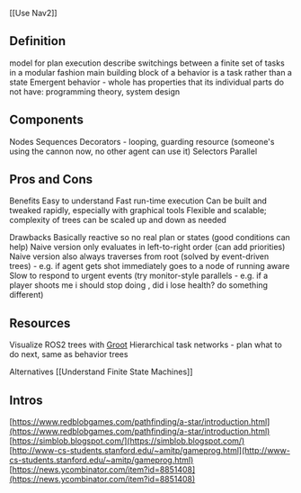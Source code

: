 [[Use Nav2]]

## Definition
model for plan execution
describe switchings between a finite set of tasks in a modular fashion
main building block of a behavior is a task rather than a state
Emergent behavior - whole has properties that its individual parts do not have: programming theory, system design

## Components
Nodes
Sequences
Decorators - looping, guarding resource (someone's using the cannon now, no other agent can use it)
Selectors
Parallel

## Pros and Cons
Benefits
Easy to understand
Fast run-time execution
Can be built and tweaked rapidly, especially with graphical tools
Flexible and scalable; complexity of trees can be scaled up and down as needed

Drawbacks
Basically reactive so no real plan or states (good conditions can help)
Naive version only evaluates in left-to-right order (can add priorities)
Naive version also always traverses from root
(solved by event-driven trees) - e.g. if agent gets shot immediately goes to a node of running aware
Slow to respond to urgent events (try monitor-style parallels - e.g. if a player shoots me i should stop doing , did i lose health? do something different)

## Resources
Visualize ROS2 trees with [Groot](https://navigation.ros.org/tutorials/docs/using_groot.html)
Hierarchical task networks - plan what to do next, same as behavior trees

Alternatives
[[Understand Finite State Machines]]

## Intros
[https://www.redblobgames.com/pathfinding/a-star/introduction.html](https://www.redblobgames.com/pathfinding/a-star/introduction.html)  
[https://simblob.blogspot.com/](https://simblob.blogspot.com/)  
[http://www-cs-students.stanford.edu/~amitp/gameprog.html](http://www-cs-students.stanford.edu/~amitp/gameprog.html)  
[https://news.ycombinator.com/item?id=8851408](https://news.ycombinator.com/item?id=8851408)